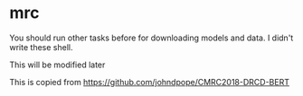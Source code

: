 # mrc
You should run other tasks before for downloading models and data. I didn't write these shell.

This will be modified later



This is copied from
https://github.com/johndpope/CMRC2018-DRCD-BERT
